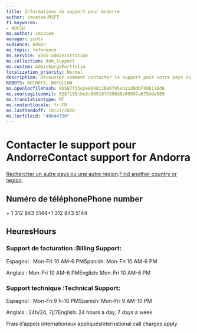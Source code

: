 ```yaml
---
title: Informations de support pour Andorre
author: cmcatee-MSFT
f1.keywords:
- NOCSH
ms.author: cmcatee
manager: scotv
audience: Admin
ms.topic: reference
ms.service: o365-administration
ms.collection: Adm_Support
ms.custom: AdminSurgePortfolio
localization_priority: Normal
description: Découvrez comment contacter le support pour votre pays ou région.
ROBOTS: NOINDEX, NOFOLLOW
ms.openlocfilehash: 9b587f33e2e804811b86795eb11d0d6f49b110d6
ms.sourcegitcommit: 628f195cbe3c00910f7350d8b09997a675dde989
ms.translationtype: MT
ms.contentlocale: fr-FR
ms.lasthandoff: 10/21/2020
ms.locfileid: "48644350"
---
```

# <a name="contact-support-for-andorra"></a><span data-ttu-id="63e60-103">Contacter le support pour Andorre</span><span class="sxs-lookup"><span data-stu-id="63e60-103">Contact support for Andorra</span></span>

<span data-ttu-id="63e60-104">[Rechercher un autre pays ou une autre région](../contact-support-for-business-products.md).</span><span class="sxs-lookup"><span data-stu-id="63e60-104">[Find another country or region](../contact-support-for-business-products.md).</span></span>

## <a name="phone-number"></a><span data-ttu-id="63e60-105">Numéro de téléphone</span><span class="sxs-lookup"><span data-stu-id="63e60-105">Phone number</span></span>
<span data-ttu-id="63e60-106">+ 1 312 843 5144</span><span class="sxs-lookup"><span data-stu-id="63e60-106">+1 312 843 5144</span></span>

## <a name="hours"></a><span data-ttu-id="63e60-107">Heures</span><span class="sxs-lookup"><span data-stu-id="63e60-107">Hours</span></span>
### <a name="billing-support"></a><span data-ttu-id="63e60-108">Support de facturation :</span><span class="sxs-lookup"><span data-stu-id="63e60-108">Billing Support:</span></span>

<span data-ttu-id="63e60-109">Espagnol : Mon-Fri 10 AM-6 PM</span><span class="sxs-lookup"><span data-stu-id="63e60-109">Spanish: Mon-Fri 10 AM-6 PM</span></span>

<span data-ttu-id="63e60-110">Anglais : Mon-Fri 10 AM-6 PM</span><span class="sxs-lookup"><span data-stu-id="63e60-110">English: Mon-Fri 10 AM-6 PM</span></span>

### <a name="technical-support"></a><span data-ttu-id="63e60-111">Support technique :</span><span class="sxs-lookup"><span data-stu-id="63e60-111">Technical Support:</span></span>

<span data-ttu-id="63e60-112">Espagnol : Mon-Fri 9 h-10 PM</span><span class="sxs-lookup"><span data-stu-id="63e60-112">Spanish: Mon-Fri 9 AM-10 PM</span></span>

<span data-ttu-id="63e60-113">Anglais : 24h/24, 7j/7</span><span class="sxs-lookup"><span data-stu-id="63e60-113">English: 24 hours a day, 7 days a week</span></span>

<span data-ttu-id="63e60-114">Frais d’appels internationaux appliqués</span><span class="sxs-lookup"><span data-stu-id="63e60-114">International call charges apply</span></span>
